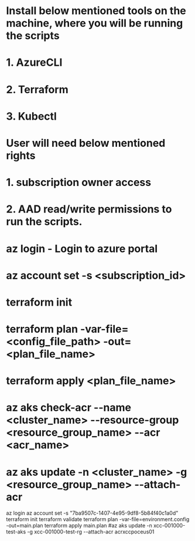 <!-- Prerequisites before running the scripts -->
# Install below mentioned tools on the machine, where you will be running the scripts
# 1. AzureCLI
# 2. Terraform
# 3. Kubectl

# User will need below mentioned rights 
#    1. subscription owner access
#    2. AAD read/write permissions to run the scripts.

<!-- Steps to run the scripts -->
# az login - Login to azure portal
# az account set -s <subscription_id>
# terraform init
# terraform plan -var-file=<config_file_path> -out=<plan_file_name>
# terraform apply <plan_file_name>
# az aks check-acr --name <cluster_name> --resource-group <resource_group_name> --acr <acr_name>
# az aks update -n <cluster_name> -g <resource_group_name> --attach-acr <acr-name>

az login
az account set -s "7ba9507c-1407-4e95-9df8-5b84f40c1a0d"
terraform init
terraform validate
terraform plan -var-file=environment.config -out=main.plan
terraform apply main.plan
#az aks update -n xcc-001000-test-aks -g xcc-001000-test-rg --attach-acr acrxccpoceus01
